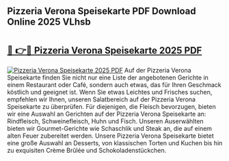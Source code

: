 ## Pizzeria Verona Speisekarte PDF Download Online 2025 VLhsb

# <h2><a href="http://gc5h26.nevu.top/?p=Pizzeria+Verona+Speisekarte">🔗 👉🔴 Pizzeria Verona Speisekarte 2025 PDF</a></h2>

[![Pizzeria Verona Speisekarte 2025 PDF](https://i.imgur.com/dBaPXMq.png)](http://gc5h26.nevu.top/?p=Pizzeria+Verona+Speisekarte)
Auf der Pizzeria Verona Speisekarte finden Sie nicht nur eine Liste der angebotenen Gerichte in einem Restaurant oder Café, sondern auch etwas, das für Ihren Geschmack köstlich und geeignet ist. Wenn Sie etwas Leichtes und Frisches suchen, empfehlen wir Ihnen, unseren Salatbereich auf der Pizzeria Verona Speisekarte zu überprüfen. Für diejenigen, die Fleisch bevorzugen, bieten wir eine Auswahl an Gerichten auf der Pizzeria Verona Speisekarte an: Rindfleisch, Schweinefleisch, Huhn und Fisch. Unseren Auserwählten bieten wir Gourmet-Gerichte wie Schaschlik und Steak an, die auf einem alten Feuer zubereitet werden. Unsere Pizzeria Verona Speisekarte bietet eine große Auswahl an Desserts, von klassischen Torten und Kuchen bis hin zu exquisiten Crème Brûlée und Schokoladenstückchen.
